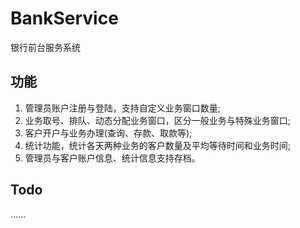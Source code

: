 # BankService
银行前台服务系统

## 功能
1. 管理员账户注册与登陆，支持自定义业务窗口数量;
2. 业务取号、排队、动态分配业务窗口，区分一般业务与特殊业务窗口;
3. 客户开户与业务办理(查询、存款、取款等);
4. 统计功能，统计各天两种业务的客户数量及平均等待时间和业务时间;
5. 管理员与客户账户信息、统计信息支持存档。

## Todo
......
